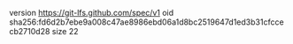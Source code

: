 version https://git-lfs.github.com/spec/v1
oid sha256:fd6d2b7ebe9a008c47ae8986ebd06a1d8bc2519647d1ed3b31cfccecb2710d28
size 22
